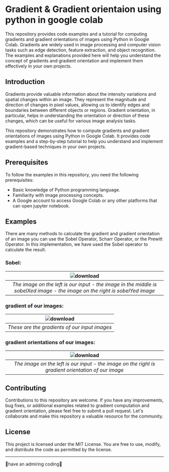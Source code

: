 # Gradient & Gradient orientaion using python in google colab

This repository provides code examples and a tutorial for computing gradients and gradient orientations of images using Python in Google Colab. Gradients are widely used in image processing and computer vision tasks such as edge detection, feature extraction, and object recognition. The examples and explanations provided here will help you understand the concept of gradients and gradient orientation and implement them effectively in your own projects.

## Introduction

Gradients provide valuable information about the intensity variations and spatial changes within an image. They represent the magnitude and direction of changes in pixel values, allowing us to identify edges and boundaries between different objects or regions. Gradient orientation, in particular, helps in understanding the orientation or direction of these changes, which can be useful for various image analysis tasks.

This repository demonstrates how to compute gradients and gradient orientations of images using Python in Google Colab. It provides code examples and a step-by-step tutorial to help you understand and implement gradient-based techniques in your own projects.

## Prerequisites

To follow the examples in this repository, you need the following prerequisites:

- Basic knowledge of Python programming language.
- Familiarity with image processing concepts.
- A Google account to access Google Colab or any other platforms that can open jupyter notebook.

## Examples
There are many methods to calculate the gradient and gradient orientation of an image you can use the Sobel Operator, Scharr Operator, or the Prewitt Operator. In this implementation, we have used the Sobel operator to calculate the result.

### Sobel:
|![download](https://github.com/mohammadnabia/image-processing-fundamentals/assets/53332753/bede7fa5-999d-4533-9296-896fd28971bd)| 
|:--:| 
| *The image on the left is our input - the image in the middle is sobelXed image -  the image on the right is sobelYed image* |

### gradient of our images:
|![download](https://github.com/mohammadnabia/image-processing-fundamentals/assets/53332753/3c364154-507a-4331-be6b-581a6d83333c)| 
|:--:| 
| *These are the gradients of our input images* |

### gradient orientations of our images:
|![download](https://github.com/mohammadnabia/image-processing-fundamentals/assets/53332753/03c8d546-e3cb-4685-9543-0829d09b8a1a)| 
|:--:| 
| *The image on the left is our input -  the image on the right is gradient orientation of our image* |

## Contributing
Contributions to this repository are welcome. If you have any improvements, bug fixes, or additional examples related to gradient computation and gradient orientation, please feel free to submit a pull request. Let's collaborate and make this repository a valuable resource for the community.

## License
This project is licensed under the MIT License. You are free to use, modify, and distribute the code as permitted by the license.

- - -
👾have an admiring coding👾
